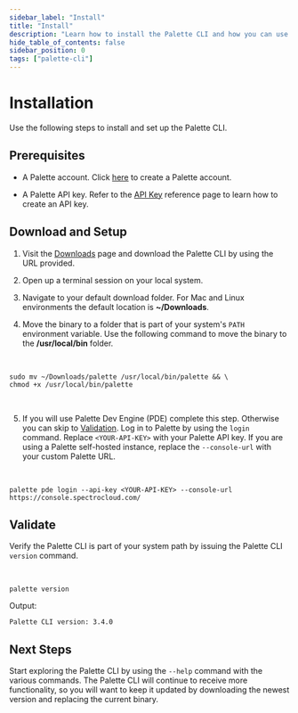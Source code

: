 ```yaml
---
sidebar_label: "Install"
title: "Install"
description: "Learn how to install the Palette CLI and how you can use the CLI with Palette Dev Engine."
hide_table_of_contents: false
sidebar_position: 0
tags: ["palette-cli"]
---
```






# Installation

Use the following steps to install and set up the Palette CLI.


## Prerequisites

- A Palette account. Click [here](https://console.spectrocloud.com/) to create a Palette account.


- A Palette API key. Refer to the [API Key](../user-management/user-authentication.md#api-key) reference page to learn how to create an API key.



## Download and Setup

1. Visit the [Downloads](../spectro-downloads.md#palette-cli) page and download the Palette CLI by using the URL provided.


2. Open up a terminal session on your local system.


3. Navigate to your default download folder. For Mac and Linux environments the default location is **~/Downloads**.


4. Move the binary to a folder that is part of your system's `PATH` environment variable. Use the following command to move the binary to the **/usr/local/bin** folder.

  <br />

  ```shell
  sudo mv ~/Downloads/palette /usr/local/bin/palette && \
  chmod +x /usr/local/bin/palette
  ``` 

<br />
   

5. If you will use Palette Dev Engine (PDE) complete this step. Otherwise you can skip to [Validation](#validate). Log in to Palette by using the `login` command. Replace `<YOUR-API-KEY>` with your Palette API key. If you are using a Palette self-hosted instance, replace the `--console-url` with your custom Palette URL.

  <br />

  ```shell
  palette pde login --api-key <YOUR-API-KEY> --console-url https://console.spectrocloud.com/
  ```

## Validate

Verify the Palette CLI is part of your system path by issuing the Palette CLI `version` command.

  <br />

  ```shell
  palette version
  ```

  Output:
  ```shell
  Palette CLI version: 3.4.0
  ```


## Next Steps

Start exploring the Palette CLI by using the `--help` command with the various commands. The Palette CLI will continue to receive more functionality, so you will want to keep it updated by downloading the newest version and replacing the current binary.

